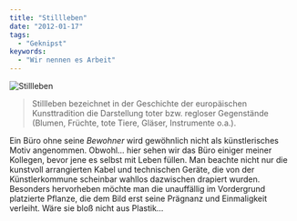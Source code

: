 ```yaml
---
title: "Stillleben"
date: "2012-01-17"
tags:
  - "Geknipst"
keywords:
  - "Wir nennen es Arbeit"
---
```


![Stillleben](/img/codecandies/stillleben.jpg)

> Stillleben bezeichnet in der Geschichte der europäischen Kunsttradition die Darstellung toter bzw. regloser Gegenstände (Blumen, Früchte, tote Tiere, Gläser, Instrumente o.a.).

Ein Büro ohne seine _Bewohner_ wird gewöhnlich nicht als künstlerisches Motiv angenommen. Obwohl… hier sehen wir das Büro einiger meiner Kollegen, bevor jene es selbst mit Leben füllen. Man beachte nicht nur die kunstvoll arrangierten Kabel und technischen Geräte, die von der Künstlerkommune scheinbar wahllos dazwischen drapiert wurden. Besonders hervorheben möchte man die unauffällig im Vordergrund platzierte Pflanze, die dem Bild erst seine Prägnanz und Einmaligkeit verleiht. Wäre sie bloß nicht aus Plastik…
